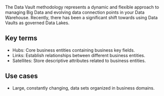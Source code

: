 The Data Vault methodology represents a dynamic and flexible approach to managing Big Data and evolving data connection points in your Data Warehouse. Recently, there has been a significant shift towards using Data Vaults as governed Data Lakes.

## Key terms
- Hubs: Core business entities containing business key fields.
- Links: Establish relationships between different business entities.
- Satellites: Store descriptive attributes related to business entities.

## Use cases
- Large, constantly changing, data sets organized in business domains.